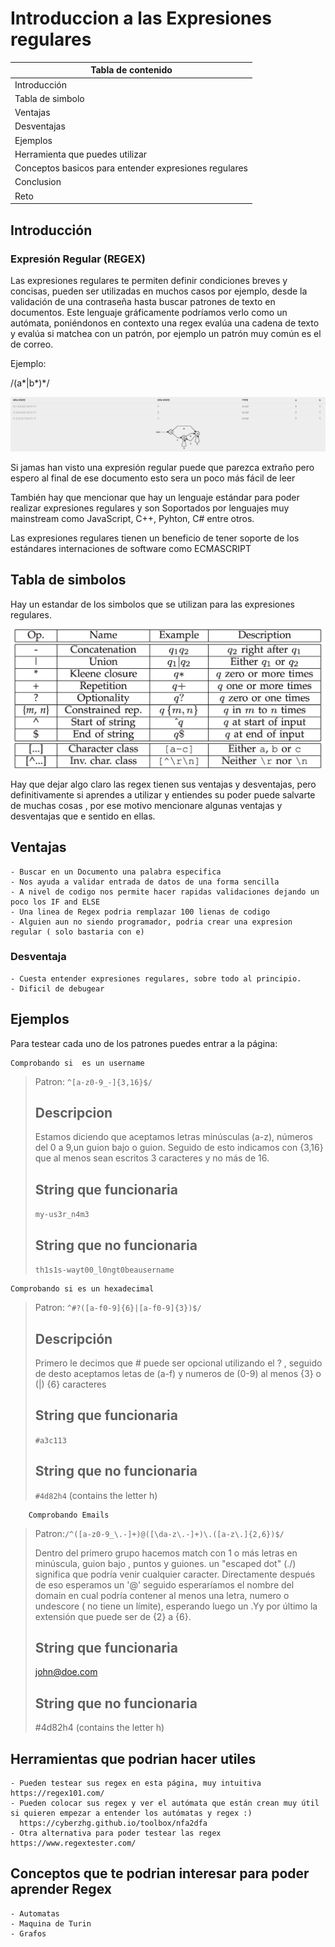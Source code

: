 # Introduccion a las Expresiones regulares

| Tabla de contenido
| ------ |
| Introducción
| Tabla de simbolo
| Ventajas
| Desventajas
| Ejemplos
| Herramienta que puedes utilizar
| Conceptos basicos para entender expresiones regulares
| Conclusion
| Reto

## Introducción

### Expresión Regular (REGEX)

Las expresiones regulares te permiten definir condiciones breves y concisas, pueden ser utilizadas en muchos casos por ejemplo, desde la validación de una contraseña hasta buscar patrones de texto en documentos. Este lenguaje gráficamente podríamos verlo como un autómata, poniéndonos en contexto una regex evalúa una cadena de texto y evalúa si matchea con un patrón, por ejemplo un patrón muy común es
el de correo.

Ejemplo:

/(a*|b*)\*/

![automata](automaton.png)

Si jamas han visto una expresión regular puede que parezca extraño pero espero al final de ese documento
esto sera un poco más fácil de leer

También hay que mencionar que hay un lenguaje estándar para poder realizar expresiones regulares y son
Soportados por lenguajes muy mainstream como JavaScript, C++, Pyhton, C# entre otros.

Las expresiones regulares tienen un beneficio de tener soporte de los estándares internaciones de software como ECMASCRIPT

## Tabla de simbolos

Hay un estandar de los simbolos que se utilizan para las expresiones regulares.

![tabla de simbolos](tableregex.png)

Hay que dejar algo claro las regex tienen sus ventajas y desventajas, pero definitivamente si aprendes a utilizar y entiendes su poder puede salvarte de muchas cosas , por ese motivo mencionare algunas ventajas y desventajas que e sentido en ellas.

## Ventajas

    - Buscar en un Documento una palabra especifica
    - Nos ayuda a validar entrada de datos de una forma sencilla
    - A nivel de codigo nos permite hacer rapidas validaciones dejando un poco los IF and ELSE
    - Una linea de Regex podria remplazar 100 lienas de codigo
    - Alguien aun no siendo programador, podria crear una expresion regular ( solo bastaria con e)

### Desventaja

    - Cuesta entender expresiones regulares, sobre todo al principio.
    - Dificil de debugear

## Ejemplos

Para testear cada uno de los patrones puedes entrar a la página:

    Comprobando si  es un username

> Patron: `^[a-z0-9_-]{3,16}$/`
>
> ## Descripcion
>
> Estamos diciendo que aceptamos letras minúsculas (a-z), números del 0 a 9,un guion bajo o guion. Seguido de esto indicamos con {3,16} que al menos sean escritos 3 caracteres y no más de 16.
>
> ## String que funcionaria
>
> `my-us3r_n4m3`
>
> ## String que no funcionaria
>
> `th1s1s-wayt00_l0ngt0beausername`

    Comprobando si es un hexadecimal

> Patron: `^#?([a-f0-9]{6}|[a-f0-9]{3})$/`
>
> ## Descripción
>
> Primero le decimos que # puede ser opcional utilizando el ? , seguido de desto aceptamos letas de (a-f) y numeros de (0-9) al menos {3} o (|) {6} caracteres
>
> ## String que funcionaria
>
> `#a3c113`
>
> ## String que no funcionaria
>
> `#4d82h4` (contains the letter h)

        Comprobando Emails

> Patron:`/^([a-z0-9_\.-]+)@([\da-z\.-]+)\.([a-z\.]{2,6})$/`
>
> Dentro del primero grupo hacemos match con 1 o más letras en minúscula, guion bajo , puntos y guiones. un "escaped dot" (./) significa que podría venir cualquier caracter. Directamente después de eso esperamos un '@' seguido esperaríamos el nombre del domain en cual podría contener al menos una letra, numero o undescore ( no tiene un límite), esperando luego un .Yy por último la extensión que puede ser de {2} a {6}.
>
> ## String que funcionaria
>
> john@doe.com
>
> ## String que no funcionaria
>
> #4d82h4 (contains the letter h)

## Herramientas que podrian hacer utiles

    - Pueden testear sus regex en esta página, muy intuitiva https://regex101.com/
    - Pueden colocar sus regex y ver el autómata que están crean muy útil si quieren empezar a entender los autómatas y regex :)
      https://cyberzhg.github.io/toolbox/nfa2dfa
    - Otra alternativa para poder testear las regex https://www.regextester.com/

## Conceptos que te podrian interesar para poder aprender Regex

    - Automatas
    - Maquina de Turin
    - Grafos
